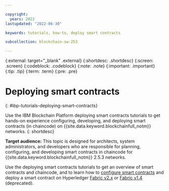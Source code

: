 ```yaml
---

copyright:
  years: 2022
lastupdated: "2022-06-30"

keywords: tutorials, how-to, deploy smart contracts

subcollection: blockchain-sw-253

---
```


{:external: target="_blank" .external}
{:shortdesc: .shortdesc}
{:screen: .screen}
{:codeblock: .codeblock}
{:note: .note}
{:important: .important}
{:tip: .tip}
{:term: .term}
{:pre: .pre}


# Deploying smart contracts
{: #ibp-tutorials-deploying-smart-contracts}

Use the IBM Blockchain Platform deploying smart contracts tutorials to get hands-on experience configuring, developing, and 
deploying smart contracts (in chaincode) on {{site.data.keyword.blockchainfull_notm}} networks.
{: shortdesc}

**Target audience:** This topic is designed for architects, system administrators, and developers who are responsible 
for planning, configuring, and developing smart contracts in chaincode for {{site.data.keyword.blockchainfull_notm}} 2.5.3 networks.

Use the deploying smart contracts tutorials to get an overview of smart contracts and chaincode, and to learn how to [configure smart contracts](howto/ibp-console-configure-smart-contracts.md) and deploy a smart contract on Hyperledger [Fabric v2.x](howto/ibp-console-smart-contracts-v2.md) or [Fabric v1.4](howto/ibp-console-smart-contracts-v14.md) (deprecated).

